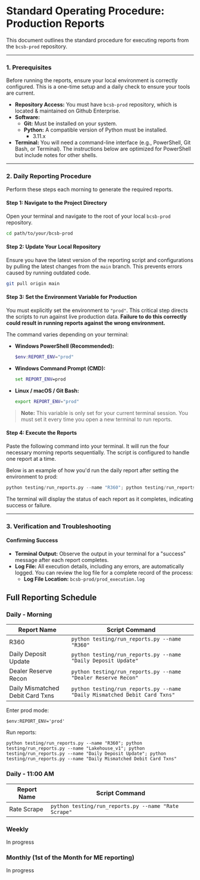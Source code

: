 # **Standard Operating Procedure: Production Reports**

This document outlines the standard procedure for executing reports from the `bcsb-prod` repository. 

---

### **1. Prerequisites**

Before running the reports, ensure your local environment is correctly configured. This is a one-time setup and a daily check to ensure your tools are current.

*   **Repository Access:** You must have `bcsb-prod` repository, which is located & maintained on Github Enterprise.
*   **Software:**
    *   **Git:** Must be installed on your system.
    *   **Python:** A compatible version of Python must be installed.
        - 3.11.x
*   **Terminal:** You will need a command-line interface (e.g., PowerShell, Git Bash, or Terminal). The instructions below are optimized for PowerShell but include notes for other shells.

---

### **2. Daily Reporting Procedure**

Perform these steps each morning to generate the required reports.

#### **Step 1: Navigate to the Project Directory**

Open your terminal and navigate to the root of your local `bcsb-prod` repository.

```bash
cd path/to/your/bcsb-prod
```

#### **Step 2: Update Your Local Repository**

Ensure you have the latest version of the reporting script and configurations by pulling the latest changes from the `main` branch. This prevents errors caused by running outdated code.

```bash
git pull origin main
```

#### **Step 3: Set the Environment Variable for Production**

You must explicitly set the environment to `"prod"`. This critical step directs the scripts to run against live production data. **Failure to do this correctly could result in running reports against the wrong environment.**

The command varies depending on your terminal:

*   **Windows PowerShell (Recommended):**
    ```powershell
    $env:REPORT_ENV="prod"
    ```
*   **Windows Command Prompt (CMD):**
    ```cmd
    set REPORT_ENV=prod
    ```
*   **Linux / macOS / Git Bash:**
    ```bash
    export REPORT_ENV="prod"
    ```
> **Note:** This variable is only set for your current terminal session. You must set it every time you open a new terminal to run reports.

#### **Step 4: Execute the Reports**
Paste the following command into your terminal. It will run the four necessary morning reports sequentially. The script is configured to handle one report at a time.

Below is an example of how you'd run the daily report after setting the environment to prod:
```python
python testing/run_reports.py --name "R360"; python testing/run_reports.py --name "Daily Deposit Update"; python testing/run_reports.py --name "Dealer Reserve Recon"; python testing/run_reports.py --name "Daily Mismatched Debit Card Txns"
```

The terminal will display the status of each report as it completes, indicating success or failure.

---

### **3. Verification and Troubleshooting**

#### **Confirming Success**

*   **Terminal Output:** Observe the output in your terminal for a "success" message after each report completes.
*   **Log File:** All execution details, including any errors, are automatically logged. You can review the log file for a complete record of the process:
    *   **Log File Location:** `bcsb-prod/prod_execution.log`


## Full Reporting Schedule

### Daily - Morning

| Report Name                   | Script Command                                  |
| ----------------------------- | ----------------------------------------------- |
| R360                          | `python testing/run_reports.py --name "R360"`   |
| Daily Deposit Update          | `python testing/run_reports.py --name "Daily Deposit Update"` |
| Dealer Reserve Recon          | `python testing/run_reports.py --name "Dealer Reserve Recon"` |
| Daily Mismatched Debit Card Txns | `python testing/run_reports.py --name "Daily Mismatched Debit Card Txns"` |

Enter prod mode:
```
$env:REPORT_ENV='prod'
```

Run reports:
```
python testing/run_reports.py --name "R360"; python testing/run_reports.py --name "Lakehouse_v1"; python testing/run_reports.py --name "Daily Deposit Update"; python testing/run_reports.py --name "Daily Mismatched Debit Card Txns"
```
### Daily - 11:00 AM
| Report Name                   | Script Command                                  |
| ----------------------------- | ----------------------------------------------- |
| Rate Scrape                         | `python testing/run_reports.py --name "Rate Scrape"`   |

### Weekly
In progress

### Monthly (1st of the Month for ME reporting)
In progress

